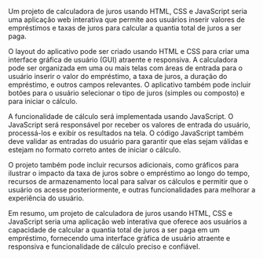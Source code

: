 Um projeto de calculadora de juros usando HTML, CSS e JavaScript seria uma aplicação web interativa que permite aos usuários inserir valores de empréstimos e taxas de juros para calcular a quantia total de juros a ser paga.

O layout do aplicativo pode ser criado usando HTML e CSS para criar uma interface gráfica de usuário (GUI) atraente e responsiva. A calculadora pode ser organizada em uma ou mais telas com áreas de entrada para o usuário inserir o valor do empréstimo, a taxa de juros, a duração do empréstimo, e outros campos relevantes. O aplicativo também pode incluir botões para o usuário selecionar o tipo de juros (simples ou composto) e para iniciar o cálculo.

A funcionalidade de cálculo será implementada usando JavaScript. O JavaScript será responsável por receber os valores de entrada do usuário, processá-los e exibir os resultados na tela. O código JavaScript também deve validar as entradas do usuário para garantir que elas sejam válidas e estejam no formato correto antes de iniciar o cálculo.

O projeto também pode incluir recursos adicionais, como gráficos para ilustrar o impacto da taxa de juros sobre o empréstimo ao longo do tempo, recursos de armazenamento local para salvar os cálculos e permitir que o usuário os acesse posteriormente, e outras funcionalidades para melhorar a experiência do usuário.

Em resumo, um projeto de calculadora de juros usando HTML, CSS e JavaScript seria uma aplicação web interativa que oferece aos usuários a capacidade de calcular a quantia total de juros a ser paga em um empréstimo, fornecendo uma interface gráfica de usuário atraente e responsiva e funcionalidade de cálculo preciso e confiável.
